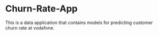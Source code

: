 # Churn-Rate-App
This is a data application that contains models for predicting customer churn rate at vodafone.
